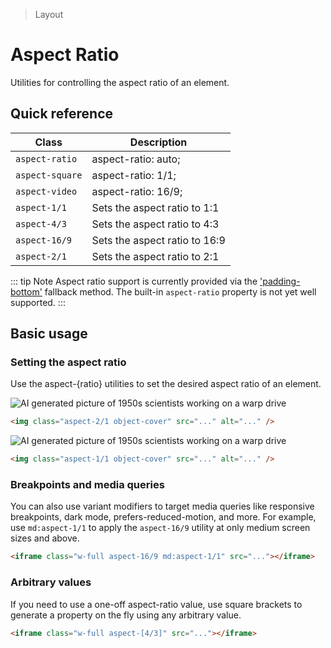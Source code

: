 > Layout

# Aspect Ratio

Utilities for controlling the aspect ratio of an element.

## Quick reference

| Class           | Description                   |
| --------------- | ----------------------------- |
| `aspect-ratio`  | aspect-ratio: auto;           |
| `aspect-square` | aspect-ratio: 1/1;            |
| `aspect-video`  | aspect-ratio: 16/9;           |
| `aspect-1/1`    | Sets the aspect ratio to 1:1  |
| `aspect-4/3`    | Sets the aspect ratio to 4:3  |
| `aspect-16/9`   | Sets the aspect ratio to 16:9 |
| `aspect-2/1`    | Sets the aspect ratio to 2:1  |

::: tip Note
Aspect ratio support is currently provided via the ['padding-bottom'](https://css-tricks.com/aspect-ratio-boxes/) fallback method. The built-in `aspect-ratio` property is not yet well supported.
:::

## Basic usage

### Setting the aspect ratio

Use the aspect-{ratio} utilities to set the desired aspect ratio of an element.

<width-controller>
  <container>
    <div class="flex justify-center">
      <img src="/50s-scientists.jpg" class="aspect-2/1 object-cover rounded" alt="AI generated picture of 1950s scientists working on a warp drive" />
    </div>
  </container>
</width-controller>

```html
<img class="aspect-2/1 object-cover" src="..." alt="..." />
```

<width-controller>
  <container>
    <div class="flex justify-center">
      <img src="/50s-scientists.jpg" class="aspect-1/1 object-cover rounded" alt="AI generated picture of 1950s scientists working on a warp drive" />
    </div>
  </container>
</width-controller>

```html
<img class="aspect-1/1 object-cover" src="..." alt="..." />
```

### Breakpoints and media queries

You can also use variant modifiers to target media queries like responsive breakpoints, dark mode, prefers-reduced-motion, and more. For example, use `md:aspect-1/1` to apply the `aspect-16/9` utility at only medium screen sizes and above.

```html
<iframe class="w-full aspect-16/9 md:aspect-1/1" src="..."></iframe>
```

### Arbitrary values

If you need to use a one-off aspect-ratio value, use square brackets to generate a property on the fly using any arbitrary value.

```html
<iframe class="w-full aspect-[4/3]" src="..."></iframe>
```

